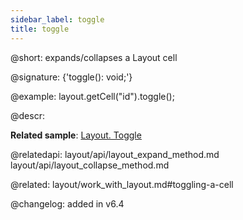 ```yaml
---
sidebar_label: toggle
title: toggle
---          
```


@short: expands/collapses a Layout cell

@signature: {'toggle(): void;'}

@example:
layout.getCell("id").toggle();



@descr:

**Related sample**: [Layout. Toggle](https://snippet.dhtmlx.com/t38tqk0k)

@relatedapi:
layout/api/layout_expand_method.md
layout/api/layout_collapse_method.md


@related: layout/work_with_layout.md#toggling-a-cell

@changelog: added in v6.4


